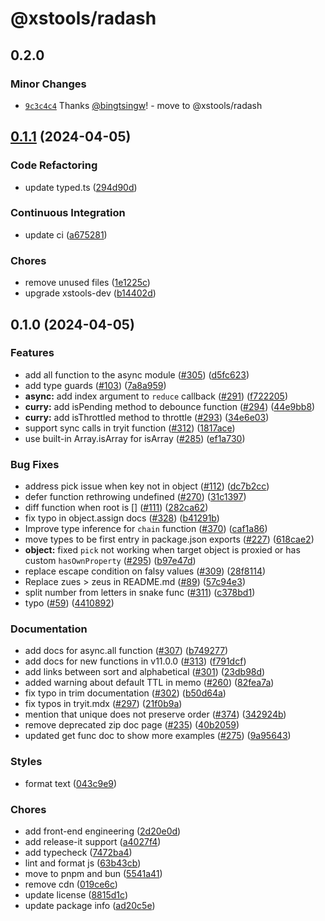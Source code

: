 # @xstools/radash

## 0.2.0

### Minor Changes

- [`9c3c4c4`](https://github.com/bingtsingw/xstools-open/commit/9c3c4c4bae9be4b6612433961edd9426ce504ba1) Thanks [@bingtsingw](https://github.com/bingtsingw)! - move to @xstools/radash

## [0.1.1](https://github.com/bingtsingw/radash/compare/0.1.0...0.1.1) (2024-04-05)


### Code Refactoring

* update typed.ts ([294d90d](https://github.com/bingtsingw/radash/commit/294d90d251646a360962c0f58fe2687dad4bec7c))


### Continuous Integration

* update ci ([a675281](https://github.com/bingtsingw/radash/commit/a675281353fa4fd2f94cd732989e84304ce03663))


### Chores

* remove unused files ([1e1225c](https://github.com/bingtsingw/radash/commit/1e1225c190275d9e2f4bf0810aab4b38f2071cab))
* upgrade xstools-dev ([b14402d](https://github.com/bingtsingw/radash/commit/b14402d15324b27e4f0bd6a0ac46e943468ddca7))

## 0.1.0 (2024-04-05)


### Features

* add all function to the async module ([#305](https://github.com/bingtsingw/radash/issues/305)) ([d5fc623](https://github.com/bingtsingw/radash/commit/d5fc6235671d62f6cadfa597fe6a352b650c9111))
* add type guards ([#103](https://github.com/bingtsingw/radash/issues/103)) ([7a8a959](https://github.com/bingtsingw/radash/commit/7a8a9593350020493aab1b762bdb9b431efa0932))
* **async:** add index argument to `reduce` callback ([#291](https://github.com/bingtsingw/radash/issues/291)) ([f722205](https://github.com/bingtsingw/radash/commit/f722205a5af99c13efc43119481d966a4ed3c9d5))
* **curry:** add isPending method to debounce function ([#294](https://github.com/bingtsingw/radash/issues/294)) ([44e9bb8](https://github.com/bingtsingw/radash/commit/44e9bb87d4a61cbab5479ad2e23b6cb3c4016436))
* **curry:** add isThrottled method to throttle ([#293](https://github.com/bingtsingw/radash/issues/293)) ([34e6e03](https://github.com/bingtsingw/radash/commit/34e6e032a680d8bb4dc6fec2f113a74a30f762f8))
* support sync calls in tryit function ([#312](https://github.com/bingtsingw/radash/issues/312)) ([1817ace](https://github.com/bingtsingw/radash/commit/1817ace33d7dd59cb251d8288c37286fef6f8f9a))
* use built-in Array.isArray for isArray ([#285](https://github.com/bingtsingw/radash/issues/285)) ([ef1a730](https://github.com/bingtsingw/radash/commit/ef1a730c2ec19f1b8bcb175169abcec6006b1592))


### Bug Fixes

* address pick issue when key not in object ([#112](https://github.com/bingtsingw/radash/issues/112)) ([dc7b2cc](https://github.com/bingtsingw/radash/commit/dc7b2cceba591b47ba79bcfd6b8c4a3321de267b))
* defer function rethrowing undefined ([#270](https://github.com/bingtsingw/radash/issues/270)) ([31c1397](https://github.com/bingtsingw/radash/commit/31c1397437d7fb7a78e97499c8d46f992c49844c))
* diff function when root is [] ([#111](https://github.com/bingtsingw/radash/issues/111)) ([282ca62](https://github.com/bingtsingw/radash/commit/282ca62bc56f1487fa89b32bd5bc3e1e37991829))
* fix typo in object.assign docs ([#328](https://github.com/bingtsingw/radash/issues/328)) ([b41291b](https://github.com/bingtsingw/radash/commit/b41291b9b06ccf52340ccd90413e8eab94668dce))
* Improve type inference for `chain` function ([#370](https://github.com/bingtsingw/radash/issues/370)) ([caf1a86](https://github.com/bingtsingw/radash/commit/caf1a866e5b30fc977bcdc81db1b3bf71f042bd0))
* move types to be first entry in package.json exports ([#227](https://github.com/bingtsingw/radash/issues/227)) ([618cae2](https://github.com/bingtsingw/radash/commit/618cae2c67b099989f8c6a896de89c218d450f4e))
* **object:** fixed `pick` not working when target object is proxied or has custom `hasOwnProperty` ([#295](https://github.com/bingtsingw/radash/issues/295)) ([b97e47d](https://github.com/bingtsingw/radash/commit/b97e47d2ed19dbf395c5c00f36726d62f79fd93b))
* replace escape condition on falsy values ([#309](https://github.com/bingtsingw/radash/issues/309)) ([28f8114](https://github.com/bingtsingw/radash/commit/28f8114c14d4638a3aeb6095fff5cc3826eb2038))
* Replace zues > zeus in README.md ([#89](https://github.com/bingtsingw/radash/issues/89)) ([57c94e3](https://github.com/bingtsingw/radash/commit/57c94e31ccb8dbb590966af9aecaf8f0ea0ea5e7))
* split number from letters in snake func ([#311](https://github.com/bingtsingw/radash/issues/311)) ([c378bd1](https://github.com/bingtsingw/radash/commit/c378bd1bc401045ed7d8e5e47b275d2159ce43d5))
* typo ([#59](https://github.com/bingtsingw/radash/issues/59)) ([4410892](https://github.com/bingtsingw/radash/commit/44108924b1d553d58ee7fc527f398f8755656de2))


### Documentation

* add docs for async.all function ([#307](https://github.com/bingtsingw/radash/issues/307)) ([b749277](https://github.com/bingtsingw/radash/commit/b74927744f631903853c917b6424d68c5f56eccc))
* add docs for new functions in v11.0.0 ([#313](https://github.com/bingtsingw/radash/issues/313)) ([f791dcf](https://github.com/bingtsingw/radash/commit/f791dcf5de7123e89721851f4ae10ae59a18465c))
* add links between sort and alphabetical ([#301](https://github.com/bingtsingw/radash/issues/301)) ([23db98d](https://github.com/bingtsingw/radash/commit/23db98d124a3ed9b766fcf4aeced7f70cfcc8c0b))
* added warning about default TTL in memo ([#260](https://github.com/bingtsingw/radash/issues/260)) ([82fea7a](https://github.com/bingtsingw/radash/commit/82fea7a65f7652fab390fd403bf958adad5126e9))
* fix typo in trim documentation ([#302](https://github.com/bingtsingw/radash/issues/302)) ([b50d64a](https://github.com/bingtsingw/radash/commit/b50d64a7abb54bd16b68ea022ba1e5629daab113))
* fix typos in tryit.mdx ([#297](https://github.com/bingtsingw/radash/issues/297)) ([21f0b9a](https://github.com/bingtsingw/radash/commit/21f0b9a457a1c09d9abb756a9a93c7d565bd0dd1))
* mention that unique does not preserve order ([#374](https://github.com/bingtsingw/radash/issues/374)) ([342924b](https://github.com/bingtsingw/radash/commit/342924bcb2777e8ce0f168bd3c106b38808e80e1))
* remove deprecated zip doc page ([#235](https://github.com/bingtsingw/radash/issues/235)) ([40b2059](https://github.com/bingtsingw/radash/commit/40b205917b628dc504e3f9ab761602edcbe2f402))
* updated get func doc to show more examples ([#275](https://github.com/bingtsingw/radash/issues/275)) ([9a95643](https://github.com/bingtsingw/radash/commit/9a95643ee43793b5f461347560d2d436e22dd863))


### Styles

* format text ([043c9e9](https://github.com/bingtsingw/radash/commit/043c9e9160392aac34dfbdec95268ca121352a74))


### Chores

* add front-end engineering ([2d20e0d](https://github.com/bingtsingw/radash/commit/2d20e0d9cc933d45a1e5e4c704cc1b738e52a530))
* add release-it support ([a4027f4](https://github.com/bingtsingw/radash/commit/a4027f4252903203e0c387873786ae02cbfbc263))
* add typecheck ([7472ba4](https://github.com/bingtsingw/radash/commit/7472ba484d5e159aacaed83c1cde34bbce9d40c8))
* lint and format js ([63b43cb](https://github.com/bingtsingw/radash/commit/63b43cbc0e592696461392cf4a4f60ab1c7c3ab1))
* move to pnpm and bun ([5541a41](https://github.com/bingtsingw/radash/commit/5541a418f53d755b773930eebfed635235ee4809))
* remove cdn ([019ce6c](https://github.com/bingtsingw/radash/commit/019ce6cd0597c6acf30f360b0e6e6660c62bccff))
* update license ([8815d1c](https://github.com/bingtsingw/radash/commit/8815d1ca86ede882175e6f3199c163cdfcd82ec5))
* update package info ([ad20c5e](https://github.com/bingtsingw/radash/commit/ad20c5e6c28420eebc524798d21c0ceedc92f675))
